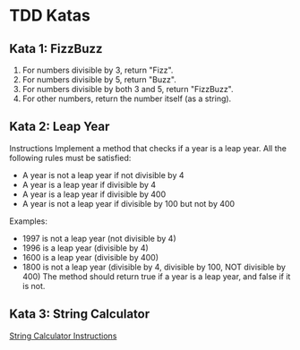 # TDD Katas 

##  Kata 1: FizzBuzz
1. For numbers divisible by 3, return "Fizz".
2. For numbers divisible by 5, return "Buzz".
3. For numbers divisible by both 3 and 5, return "FizzBuzz".
4. For other numbers, return the number itself (as a string).

## Kata 2: Leap Year
Instructions
Implement a method that checks if a year is a leap year.
All the following rules must be satisfied:
- A year is not a leap year if not divisible by 4
- A year is a leap year if divisible by 4
- A year is a leap year if divisible by 400
- A year is not a leap year if divisible by 100 but not by 400

Examples:
- 1997 is not a leap year (not divisible by 4)
- 1996 is a leap year (divisible by 4)
- 1600 is a leap year (divisible by 400)
- 1800 is not a leap year (divisible by 4, divisible by 100, NOT divisible by 400)
The method should return true if a year is a leap year, and false if it is not.
 
## Kata 3: String Calculator
[String Calculator Instructions](https://www.codurance.com/katas/string-calculator)